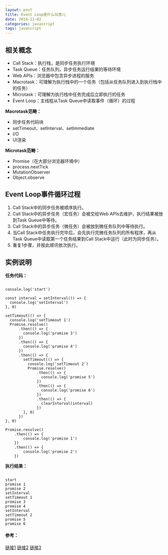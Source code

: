 ```yaml
---
layout: post
title: Event Loop是什么玩意儿
date: 2018-11-02
categories: javascript
tags: javascript
---
```


## 相关概念

- Call Stack：执行栈，是同步任务执行环境
- Task Queue：任务队列，异步任务运行结果的等待环境
- Web APIs：浏览器中包含异步进程的服务
- Macrotask：可理解为执行栈中的一个任务（包括从任务队列进入到执行栈中的任务）
- Microtask：可理解为执行栈中任务完成后立即执行的任务
- Event Loop：主线程从Task Queue中读取事件（循环）的过程

**Macrotask范畴：**

- 同步任务代码块
- setTimeout、setInterval、setImmediate
- I/O
- UI渲染

**Microtask范畴：**

- Promise（在大部分浏览器环境中）
- process.nextTick
- MutationObserver
- Object.observe

## Event Loop事件循环过程

1. Call Stack中的同步任务被顺序执行。
2. Call Stack中的异步任务（宏任务）会被交给Web APIs去维护，执行结果被放到Task Queue中等待。
3. Call Stack中的异步任务（微任务）会被放到微任务队列中等待执行。
4. 当Call Stack中任务执行完毕后，会先执行完微任务队列的所有程序，再从Task Queue中读取第一个任务结果到Call Stack中运行（此时为同步任务）。
5. 重复1步骤，并按此顺讯依次执行。

## 实例说明

**任务代码：**

<pre><code class="language-JavaScript">
console.log('start')

const interval = setInterval(() => {
  console.log('setInterval')
}, 0)

setTimeout(() => {
  console.log('setTimeout 1')
  Promise.resolve()
      .then(() => {
        console.log('promise 3')
      })
      .then(() => {
        console.log('promise 4')
      })
      .then(() => {
        setTimeout(() => {
          console.log('setTimeout 2')
          Promise.resolve()
              .then(() => {
                console.log('promise 5')
              })
              .then(() => {
                console.log('promise 6')
              })
              .then(() => {
                clearInterval(interval)
              })
        }, 0)
      })
}, 0)

Promise.resolve()
    .then(() => {
        console.log('promise 1')
    })
    .then(() => {
        console.log('promise 2')
    })
</code></pre>

**执行结果：**

<pre><code class="language-JavaScript">
start
promise 1
promise 2
setInterval
setTimeout 1
promise 3
promise 4
setInterval
setTimeout 2
promise 5
promise 6
</code></pre>

#### 参考：

[链接1](https://juejin.im/post/5a6309f76fb9a01cab2858b1)
[链接2](https://juejin.im/post/5a6547d0f265da3e283a1df7)
[链接3](http://www.ruanyifeng.com/blog/2014/10/event-loop.html)

